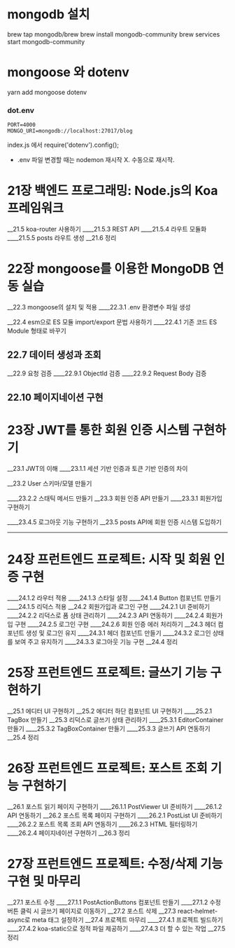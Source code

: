 # mongodb 설치
brew tap mongodb/brew
brew install mongodb-community
brew services start mongodb-community

# mongoose 와 dotenv

yarn add mongoose dotenv

### dot.env

```
PORT=4000
MONGO_URI=mongodb://localhost:27017/blog
```
index.js 에서 require('dotenv').config();
* .env 파일 변경할 때는 nodemon 재시작 X. 수동으로 재시작.

# 21장 백엔드 프로그래밍: Node.js의 Koa 프레임워크

__21.5 koa-router 사용하기
____21.5.3 REST API
____21.5.4 라우트 모듈화
____21.5.5 posts 라우트 생성
__21.6 정리

# 22장 mongoose를 이용한 MongoDB 연동 실습
__22.3 mongoose의 설치 및 적용
____22.3.1 .env 환경변수 파일 생성

__22.4 esm으로 ES 모듈 import/export 문법 사용하기
____22.4.1 기존 코드 ES Module 형태로 바꾸기

## 22.7 데이터 생성과 조회

__22.9 요청 검증
____22.9.1 ObjectId 검증
____22.9.2 Request Body 검증
## 22.10 페이지네이션 구현


# 23장 JWT를 통한 회원 인증 시스템 구현하기
__23.1 JWT의 이해
____23.1.1 세션 기반 인증과 토큰 기반 인증의 차이

__23.2 User 스키마/모델 만들기

____23.2.2 스태틱 메서드 만들기
__23.3 회원 인증 API 만들기
____23.3.1 회원가입 구현하기

____23.4.5 로그아웃 기능 구현하기
__23.5 posts API에 회원 인증 시스템 도입하기

***

# 24장 프런트엔드 프로젝트: 시작 및 회원 인증 구현

____24.1.2 라우터 적용
____24.1.3 스타일 설정
____24.1.4 Button 컴포넌트 만들기
____24.1.5 리덕스 적용
__24.2 회원가입과 로그인 구현
____24.2.1 UI 준비하기
____24.2.2 리덕스로 폼 상태 관리하기
____24.2.3 API 연동하기
____24.2.4 회원가입 구현
____24.2.5 로그인 구현
____24.2.6 회원 인증 에러 처리하기
__24.3 헤더 컴포넌트 생성 및 로그인 유지
____24.3.1 헤더 컴포넌트 만들기
____24.3.2 로그인 상태를 보여 주고 유지하기
____24.3.3 로그아웃 기능 구현
__24.4 정리

# 25장 프런트엔드 프로젝트: 글쓰기 기능 구현하기
__25.1 에디터 UI 구현하기
__25.2 에디터 하단 컴포넌트 UI 구현하기
____25.2.1 TagBox 만들기
__25.3 리덕스로 글쓰기 상태 관리하기
____25.3.1 EditorContainer 만들기
____25.3.2 TagBoxContainer 만들기
____25.3.3 글쓰기 API 연동하기
__25.4 정리

# 26장 프런트엔드 프로젝트: 포스트 조회 기능 구현하기
__26.1 포스트 읽기 페이지 구현하기
____26.1.1 PostViewer UI 준비하기
____26.1.2 API 연동하기
__26.2 포스트 목록 페이지 구현하기
____26.2.1 PostList UI 준비하기
____26.2.2 포스트 목록 조회 API 연동하기
____26.2.3 HTML 필터링하기
____26.2.4 페이지네이션 구현하기
__26.3 정리

# 27장 프런트엔드 프로젝트: 수정/삭제 기능 구현 및 마무리
__27.1 포스트 수정
____27.1.1 PostActionButtons 컴포넌트 만들기
____27.1.2 수정 버튼 클릭 시 글쓰기 페이지로 이동하기
__27.2 포스트 삭제
__27.3 react-helmet-async로 meta 태그 설정하기
__27.4 프로젝트 마무리
____27.4.1 프로젝트 빌드하기
____27.4.2 koa-static으로 정적 파일 제공하기
____27.4.3 더 할 수 있는 작업
__27.5 정리